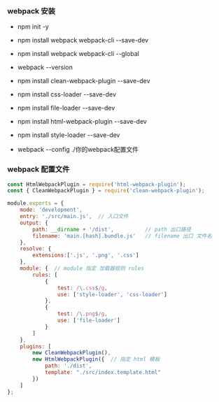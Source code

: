### webpack 安装
- npm init -y

- npm install webpack webpack-cli --save-dev
- npm install webpack webpack-cli --global

- webpack --version

- npm install clean-webpack-plugin --save-dev
- npm install css-loader  --save-dev
- npm install file-loader  --save-dev
- npm install html-webpack-plugin  --save-dev
- npm install style-loader  --save-dev
- webpack --config ./你的webpack配置文件

### webpack 配置文件

```javascript
const HtmlWebpackPlugin = require('html-webpack-plugin');
const { CleanWebpackPlugin } = require('clean-webpack-plugin');

module.exports = {
    mode: 'development',
    entry: './src/main.js',  // 入口文件
    output: {
        path: __dirname + '/dist',          // path 出口路径
        filename: 'main.[hash].bundle.js'   // filename 出口 文件名
    },
    resolve: {
        extensions:['.js', '.png', '.css']
    },
    module: {  // module 指定 加载器规则 rules
        rules: [
            {
                test: /\.css$/g,
                use: ['style-loader', 'css-loader']
            },
            {
                test: /\.png$/g,
                use: ['file-loader']
            }
        ]
    },
    plugins: [
        new CleanWebpackPlugin(),
        new HtmlWebpackPlugin({  // 指定 html 模板
            path: './dist',
            template: "./src/index.template.html"  
        })
    ]
};

```
